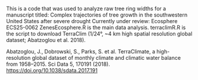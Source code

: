 This is a code that was used to analyze raw tree ring widths for a manuscript titled:
Complex trajectories of tree growth in the southwestern United States after severe drought
Currently under review: Ecosphere ECS25-0062
ZenesEcosphere.R is the main data analysis.
terraclimR.R is the script to download TerraClim (1/24°, ~4 km high spatial resolution global
dataset; Abatzoglou et al. 2018).


Abatzoglou, J., Dobrowski, S., Parks, S. et al. TerraClimate, a high-resolution global dataset of monthly climate and climatic water balance from 1958–2015. Sci Data 5, 170191 (2018). https://doi.org/10.1038/sdata.2017.191

